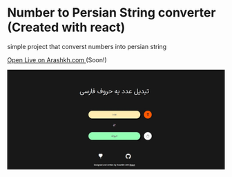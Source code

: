 # Number to Persian String converter (Created with react)

simple project that converst numbers into persian string

[Open Live on Arashkh.com ](https://arashkh.com/stay-tuned/) (Soon!)

![alt text](https://github.com/ArashkKH/num-to-text-persian-/blob/main/build/Screenshot%202022-10-02%20151815.jpg)
